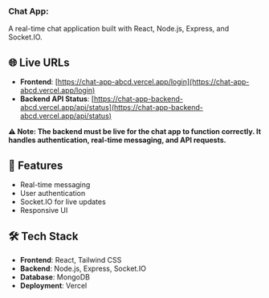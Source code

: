 ### Chat App:

A real-time chat application built with React, Node.js, Express, and Socket.IO.

## 🌐 Live URLs

- **Frontend**: [https://chat-app-abcd.vercel.app/login](https://chat-app-abcd.vercel.app/login)  
- **Backend API Status**: [https://chat-app-backend-abcd.vercel.app/api/status](https://chat-app-backend-abcd.vercel.app/api/status)

**⚠️ Note: The backend must be live for the chat app to function correctly. It handles authentication, real-time messaging, and API requests.**

## 🚀 Features

- Real-time messaging
- User authentication
- Socket.IO for live updates
- Responsive UI

## 🛠 Tech Stack

- **Frontend**: React, Tailwind CSS
- **Backend**: Node.js, Express, Socket.IO
- **Database**: MongoDB  
- **Deployment**: Vercel

